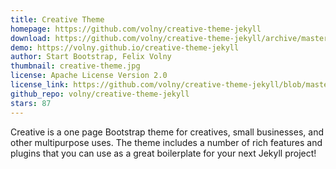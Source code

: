 ```yaml
---
title: Creative Theme
homepage: https://github.com/volny/creative-theme-jekyll
download: https://github.com/volny/creative-theme-jekyll/archive/master.zip
demo: https://volny.github.io/creative-theme-jekyll
author: Start Bootstrap, Felix Volny
thumbnail: creative-theme.jpg
license: Apache License Version 2.0
license_link: https://github.com/volny/creative-theme-jekyll/blob/master/LICENCE
github_repo: volny/creative-theme-jekyll
stars: 87
---
```


Creative is a one page Bootstrap theme for creatives, small businesses,
and other multipurpose uses. The theme includes a number of rich
features and plugins that you can use as a great boilerplate for your
next Jekyll project!
